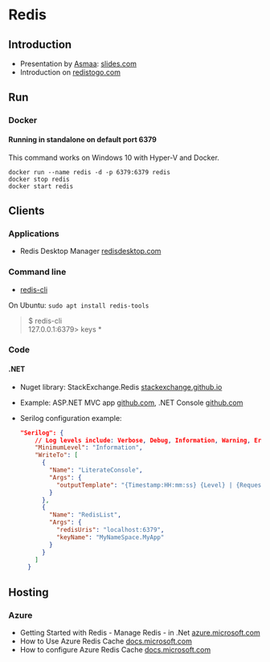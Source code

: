 # Redis

## Introduction

- Presentation by [Asmaa](https://github.com/abennehhou): [slides.com](http://slides.com/abennehhou/redis#/)
- Introduction on [redistogo.com](http://redistogo.com/documentation/introduction_to_redis)

## Run

### Docker

#### Running in standalone on default port 6379

This command works on Windows 10 with Hyper-V and Docker.

```dos
docker run --name redis -d -p 6379:6379 redis
docker stop redis
docker start redis
```

## Clients

### Applications

- Redis Desktop Manager [redisdesktop.com](https://redisdesktop.com/download)

### Command line

- [redis-cli](https://redis.io/topics/rediscli)

On Ubuntu: `sudo apt install redis-tools`

> $ redis-cli  
> 127.0.0.1:6379> keys *

### Code

#### .NET

- Nuget library: StackExchange.Redis [stackexchange.github.io](https://stackexchange.github.io/StackExchange.Redis/)
- Example: ASP.NET MVC app [github.com](https://github.com/abennehhou/mvc-redis-example), .NET Console [github.com](https://github.com/abennehhou/redis-csharp-console-app)
- Serilog configuration example:

  ```json
  "Serilog": {
      // Log levels include: Verbose, Debug, Information, Warning, Error, Fatal
      "MinimumLevel": "Information",
      "WriteTo": [
        {
          "Name": "LiterateConsole",
          "Args": {
            "outputTemplate": "{Timestamp:HH:mm:ss} {Level} | {RequestId} - {Message}{NewLine}{Exception}"
          }
        },
        {
          "Name": "RedisList",
          "Args": {
            "redisUris": "localhost:6379",
            "keyName": "MyNameSpace.MyApp"
          }
        }
      ]
    }
  ```

## Hosting

### Azure

- Getting Started with Redis - Manage Redis - in .Net [azure.microsoft.com](https://azure.microsoft.com/en-us/resources/samples/redis-cache-dotnet-manage-cache/)
- How to Use Azure Redis Cache [docs.microsoft.com](https://docs.microsoft.com/en-us/azure/redis-cache/cache-dotnet-how-to-use-azure-redis-cache)
- How to configure Azure Redis Cache [docs.microsoft.com](https://docs.microsoft.com/en-us/azure/redis-cache/cache-configure)
